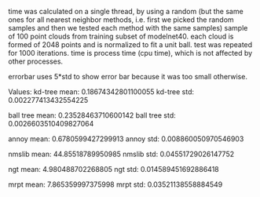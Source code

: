time was calculated on a single thread, by using a random (but the same ones for all nearest neighbor methods, i.e. first we picked the random samples and then we tested each method with the same samples) sample of 100 point clouds from training subset of modelnet40. each cloud is formed of 2048 points and is normalized to fit a unit ball. test was repeated for 1000 iterations. time is process time (cpu time), which is not affected by other processes.

errorbar uses 5*std to show error bar because it was too small otherwise.

Values:
kd-tree mean: 0.18674342801100055
kd-tree std: 0.002277413432554225

ball tree mean: 0.23528463710600142
ball tree std: 0.0026603510409827064

annoy mean: 0.6780599427299913
annoy std: 0.008860050970546903

nmslib mean: 44.85518789950985
nmslib std: 0.04551729026147752

ngt mean: 4.980488702268805
ngt std: 0.014589451692886418

mrpt mean: 7.865359997375998
mrpt std: 0.03521138558884549

